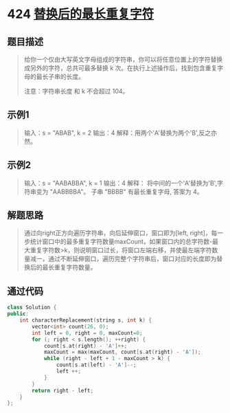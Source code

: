 # 424 [替换后的最长重复字符](https://leetcode-cn.com/problems/longest-repeating-character-replacement/)

## 题目描述

> 给你一个仅由大写英文字母组成的字符串，你可以将任意位置上的字符替换成另外的字符，总共可最多替换 k 次。在执行上述操作后，找到包含重复字母的最长子串的长度。
>
> 注意：字符串长度 和 k 不会超过 104。
>

## 示例1

> 输入：s = "ABAB", k = 2
> 输出：4
> 解释：用两个'A'替换为两个'B',反之亦然。

## 示例2

> 输入：s = "AABABBA", k = 1
> 输出：4
> 解释：
> 将中间的一个'A'替换为'B',字符串变为 "AABBBBA"。
> 子串 "BBBB" 有最长重复字母, 答案为 4。

## 解题思路

> 通过向right正方向遍历字符串，向后延伸窗口，窗口即为[left, right]，每一步统计窗口中的最多重复字符数量maxCount，如果窗口内的总字符数-最大重复字符数>k，则说明窗口过长，将窗口左端右移，并使最左端字符数量减一，通过不断延伸窗口，遍历完整个字符串后，窗口对应的长度即为替换后的最长重复字符数量。

## 通过代码

```cpp
class Solution {
public:
    int characterReplacement(string s, int k) {
        vector<int> count(26, 0);
        int left = 0, right = 0, maxCount=0;
        for (; right < s.length(); ++right) {
            count[s.at(right) - 'A']++;
            maxCount = max(maxCount, count[s.at(right) - 'A']);
            while (right - left + 1 - maxCount > k) {
                count[s.at(left) - 'A']--;
                left ++;
            }
        }
        return right - left;
    }
};
```

